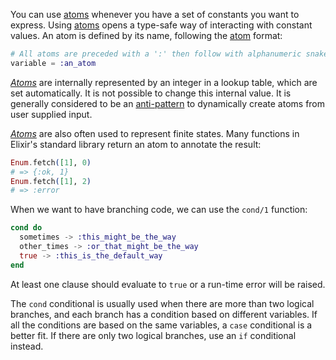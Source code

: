 You can use [atoms][atom] whenever you have a set of constants you want to express. Using [atoms][atom] opens a type-safe way of interacting with constant values. An atom is defined by its name, following the [atom][atom] format:

```elixir
# All atoms are preceded with a ':' then follow with alphanumeric snake-cased characters
variable = :an_atom
```

[_Atoms_][atom] are internally represented by an integer in a lookup table, which are set automatically. It is not possible to change this internal value. It is generally considered to be an [anti-pattern][anti-pattern] to dynamically create atoms from user supplied input.

[_Atoms_][atom] are also often used to represent finite states. Many functions in Elixir's standard library return an atom to annotate the result:

```elixir
Enum.fetch([1], 0)
# => {:ok, 1}
Enum.fetch([1], 2)
# => :error
```

When we want to have branching code, we can use the `cond/1` function:

```elixir
cond do
  sometimes -> :this_might_be_the_way
  other_times -> :or_that_might_be_the_way
  true -> :this_is_the_default_way
end
```

At least one clause should evaluate to `true` or a run-time error will be raised.

The `cond` conditional is usually used when there are more than two logical branches, and each branch has a condition based on different variables. If all the conditions are based on the same variables, a `case` conditional is a better fit. If there are only two logical branches, use an `if` conditional instead.

[atom]: https://elixir-lang.org/getting-started/basic-types.html#atoms
[anti-pattern]: https://en.wikipedia.org/wiki/Anti-pattern
